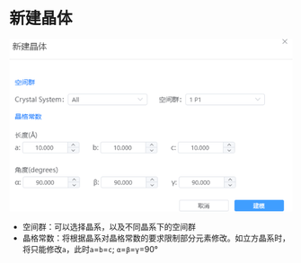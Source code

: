 # 新建晶体


![build_crystal](../../nested/qstudio_manual_build_crystal.png)

- 空间群：可以选择晶系，以及不同晶系下的空间群
- 晶格常数：将根据晶系对晶格常数的要求限制部分元素修改。如立方晶系时，将只能修改`a`，此时`a`=`b`=`c`; `α`=`β`=`γ`=90°